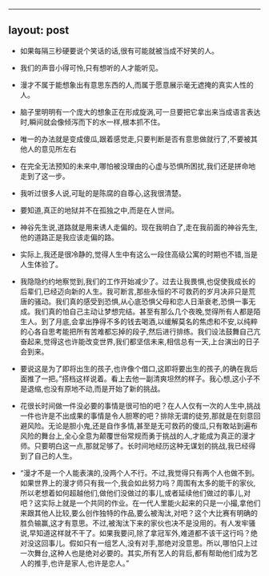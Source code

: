 ---
layout: post
----

- 如果每隔三秒硬要说个笑话的话,很有可能就被当成不好笑的人。

- 我们的声音小得可怜,只有想听的人才能听见。

- 漫才不属于能想象出有意思东西的人,而属于愿意展示毫无遮掩的真实人性的人。

- 脑子里明明有一个庞大的想象正在形成旋涡,可一旦要把它拿出来当成语言表达时,瞬间就会像倾泻而下的水一样,根本抓不住。

- 唯一的办法就是变成傻瓜,跟着感觉走,只要判断是否有意思做就行了,不要被其他人的意见所左右

- 在完全无法预知的未来中,哪怕被没理由的心虚与恐惧所困扰,我们还是拼命地走到了这一步。

- 我听过很多人说,可耻的是陈腐的自尊心,这我很清楚。

- 要知道,真正的地狱并不在孤独之中,而是在人世间。

- 神谷先生说,道路就是用来诱人走偏的。现在我明白了,走在我前面的神谷先生,他的道路正是我应该走偏的路。

- 实际上,我还是很冷静的,觉得人生中有这么一段住高级公寓的时期也不错,当是人生体验了。

- 我隐隐约约地察觉到,我们的工作开始减少了。过去让我畏惧,也促使我成长的后辈们,已经迈向新的人生。我可断言,那些永恒的不可救药的岁月决非只是荒唐的骚动。我们真的感受到恐惧,从心底恐惧父母和恋人日渐衰老,恐惧一事无成。我们真的怕自己主动让梦想完结。甚至有那么几个夜晚,觉得所有人都是陌生人。到了月底,会拿出挣得不多的钱去喝酒,以缓解莫名的焦虑和不安,以纯粹的心各自思考能把所有苦难都忘掉的段子,然后进行排练。我们设法鼓舞自己亢奋起来,觉得这也许能改变世界,我们都坚信未来,相信总有一天,上台演出的日子会到来。

- 要说这是为了即将出生的孩子,也许像个借口,这即将要出生的孩子,的确在我后面推了一把。”搭档这样说着。看上去他一副清爽坦然的样子。我心想,这小子不是退缩,也没有原地不动,而是开始了新的挑战。

- 花很长时间做一件没必要的事情是很可怕的吧？在人人仅有一次的人生中,挑战一件也许是不出成果的事情是令人胆寒的吧？排除无谓的徒劳,那就是在刻意回避风险。无论是胆小鬼,还是自作多情,甚至是无可救药的傻瓜,只有敢站到遍布风险的舞台上,全心全意为颠覆世俗常规而勇于挑战的人,才能成为真正的漫才师。只要明白这一点,那就足够了。长时间地经历这种无谋划的挑战,我已经得到了自己的人生。

- “漫才不是一个人能表演的,没两个人不行。不过,我觉得只有两个人也做不到。如果世界上的漫才师只有我一个,我会如此努力吗？周围有太多的能干的家伙,所以老想着如何超越他们,做他们没做过的事儿,或者延续他们做过的事儿,对吧？这实际上就是一个共同的作业。在一代人里能火起来的只是一小撮,拿他们来跟其他人比较,要么创作独特的作品,要么被淘汰,对吧？这个大比赛有明确的胜负输赢,这才有意思。不过,被淘汰下来的家伙也决不是没用的。有人发牢骚说,早知道这样就不干了。如果我要问,除了拿冠军外,难道都不该干这行吗？绝对没这回事儿。假如只有一组艺人,没有对手,那绝对没意思。所以,哪怕只上过一次舞台,这种人也是绝对必要的。其实,所有艺人的背后,都有帮助他们成为艺人的推手,也许是家人,也许是恋人。”
